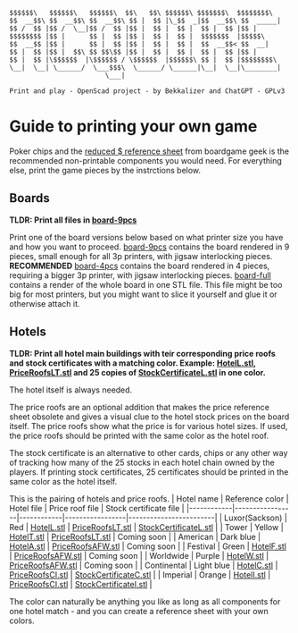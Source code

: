 
    $$$$$$\   $$$$$$\   $$$$$$\  $$\   $$\ $$$$$$\ $$$$$$$\  $$$$$$$$\ 
    $$  __$$\ $$  __$$\ $$  __$$\ $$ |  $$ |\_$$  _|$$  __$$\ $$  _____|
    $$ /  $$ |$$ /  \__|$$ /  $$ |$$ |  $$ |  $$ |  $$ |  $$ |$$ |      
    $$$$$$$$ |$$ |      $$ |  $$ |$$ |  $$ |  $$ |  $$$$$$$  |$$$$$\    
    $$  __$$ |$$ |      $$ |  $$ |$$ |  $$ |  $$ |  $$  __$$< $$  __|   
    $$ |  $$ |$$ |  $$\ $$ $$\$$ |$$ |  $$ |  $$ |  $$ |  $$ |$$ |      
    $$ |  $$ |\$$$$$$  |\$$$$$$ / \$$$$$$  |$$$$$$\ $$ |  $$ |$$$$$$$$\ 
    \__|  \__| \______/  \___$$$\  \______/ \______|\__|  \__|\________|
                            \___|                                      
      
    Print and play - OpenScad project - by Bekkalizer and ChatGPT - GPLv3

# Guide to printing your own game
Poker chips and the [reduced $ reference sheet](https://boardgamegeek.com/filepage/263169/acquire-stockholder-info-sheet-reduced-dollar) from boardgame geek is the recommended non-printable components you would need. For everything else, print the game pieces by the instrctions below.

## Boards
**TLDR: Print all files in [board-9pcs](board-9pcs)**

Print one of the board versions below based on what printer size you have and how you want to proceed.
[board-9pcs](board-9pcs) contains the board rendered in 9 pieces, small enough for all 3p printers, with jigsaw interlocking pieces. **RECOMMENDED**
[board-4pcs](board-4pcs) contains the board rendered in 4 pieces, requiring a bigger 3p printer, with jigsaw interlocking pieces.
[board-full](board-full) contains a render of the whole board in one STL file. This file might be too big for most printers, but you might want to slice it yourself and glue it or otherwise attach it.

## Hotels
**TLDR: Print all hotel main buildings with teir corresponding price roofs and stock certificates with a matching color. Example: [HotelL.stl](hotels/HotelL.stl), [PriceRoofsLT.stl](hotels/PriceRoofsLT.stl) and 25 copies of [StockCertificateL.stl](stock-certificates/StockCertificateL.stl) in one color.**

The hotel itself is always needed. 

The price roofs are an optional addition that makes the price reference sheet obsolete and gives a visual clue to the hotel stock prices on the board itself. The price roofs show what the price is for various hotel sizes. If used, the price roofs should be printed with the same color as the hotel roof.

The stock certificate is an alternative to other cards, chips or any other way of tracking how many of the 25 stocks in each hotel chain owned by the players. If printing stock certificates, 25 certificates should be printed in the same color as the hotel itself.

This is the pairing of hotels and price roofs.
| Hotel name | Reference color | Hotel file | Price roof file | Stock certificate file |
|------------|-----------------|------------|-----------------|------------------------|
| Luxor(Sackson) | Red | [HotelL.stl](hotels/HotelL.stl) | [PriceRoofsLT.stl](hotels/PriceRoofsLT.stl) | [StockCertificateL.stl](stock-certificates/StockCertificateL.stl) |
| Tower | Yellow | [HotelT.stl](hotels/HotelT.stl) | [PriceRoofsLT.stl](hotels/PriceRoofsLT.stl) | Coming soon |
| American | Dark blue | [HotelA.stl](hotels/HotelA.stl) | [PriceRoofsAFW.stl](hotels/PriceRoofsAFW.stl) | Coming soon |
| Festival | Green | [HotelF.stl](hotels/HotelF.stl) | [PriceRoofsAFW.stl](hotels/PriceRoofsAFW.stl) | Coming soon |
| Worldwide | Purple | [HotelW.stl](hotels/HotelW.stl) | [PriceRoofsAFW.stl](hotels/PriceRoofsAFW.stl) | Coming soon |
| Continental | Light blue | [HotelC.stl](hotels/HotelC.stl) | [PriceRoofsCI.stl](hotels/PriceRoofsCI.stl) | [StockCertificateC.stl](stock-certificates/StockCertificateC.stl) |
| Imperial | Orange | [HotelI.stl](hotels/HotelI.stl) | [PriceRoofsCI.stl](hotels/PriceRoofsCI.stl) | [StockCertificateI.stl](stock-certificates/StockCertificateI.stl) |

The color can naturally be anything you like as long as all components for one hotel match - and you can create a reference sheet with your own colors.

